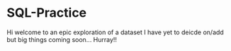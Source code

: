 # SQL-Practice
Hi welcome to an epic exploration of a dataset I have yet to deicde on/add but big things coming soon... Hurray!!
